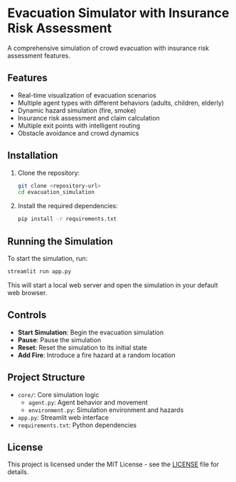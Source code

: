 # Evacuation Simulator with Insurance Risk Assessment

A comprehensive simulation of crowd evacuation with insurance risk assessment features.

## Features

- Real-time visualization of evacuation scenarios
- Multiple agent types with different behaviors (adults, children, elderly)
- Dynamic hazard simulation (fire, smoke)
- Insurance risk assessment and claim calculation
- Multiple exit points with intelligent routing
- Obstacle avoidance and crowd dynamics

## Installation

1. Clone the repository:
   ```bash
   git clone <repository-url>
   cd evacuation_simulation
   ```

2. Install the required dependencies:
   ```bash
   pip install -r requirements.txt
   ```

## Running the Simulation

To start the simulation, run:

```bash
streamlit run app.py
```

This will start a local web server and open the simulation in your default web browser.

## Controls

- **Start Simulation**: Begin the evacuation simulation
- **Pause**: Pause the simulation
- **Reset**: Reset the simulation to its initial state
- **Add Fire**: Introduce a fire hazard at a random location

## Project Structure

- `core/`: Core simulation logic
  - `agent.py`: Agent behavior and movement
  - `environment.py`: Simulation environment and hazards
- `app.py`: Streamlit web interface
- `requirements.txt`: Python dependencies

## License

This project is licensed under the MIT License - see the [LICENSE](LICENSE) file for details.
